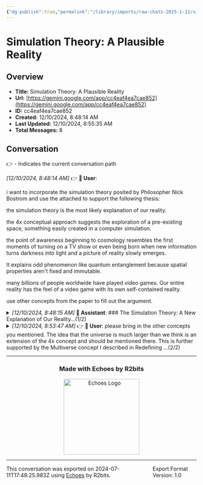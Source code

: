 ```yaml
---
{"dg-publish":true,"permalink":"/library/imports/raw-chats-2025-1-12/simulation-theory-a-plausible-reality/"}
---
```


# Simulation Theory: A Plausible Reality

## Overview
- **Title:** Simulation Theory: A Plausible Reality
- **Url:** [https://gemini.google.com/app/cc4eaf4ea7cae852](https://gemini.google.com/app/cc4eaf4ea7cae852)
- **ID:** cc4eaf4ea7cae852
- **Created:** 12/10/2024, 8:48:14 AM
- **Last Updated:** 12/10/2024, 8:55:35 AM
- **Total Messages:** 8

## Conversation
👉 - Indicates the current conversation path

<i>[12/10/2024, 8:48:14 AM]</i> 👉 <b>👤 User</b>: 

i want to incorporate the simulation theory posited by Philosopher Nick Bostrom and use the attached to support the following thesis:
 
the simulation theory is the most likely explanation of our reality.

the 4x conceptual approach suggests the exploration of a pre-existing space, something easily created in a computer simulation.

the point of awareness beginning to cosmology resembles the first moments of turning on a TV show or even being born when new information turns darkness into light and a picture of reality slowly emerges.

It explains odd phenomenon like quantum entanglement because spatial properties aren't fixed and immutable. 

many billions of people worldwide have played video games. Our entire reality has the feel of a video game with its own self-contained reality.

use other concepts from the paper to fill out the argument.<br>

<details style="margin-left: 0px">
<summary><i>[12/10/2024, 8:48:15 AM]</i> <b>🤖 Assistant</b>: ### The Simulation Theory: A New Explanation of Our Reality...(1/2)</summary>

---

<i>[12/10/2024, 8:48:15 AM]</i> <b>🤖 Assistant</b>: 

### The Simulation Theory: A New Explanation of Our Reality

The idea that our reality could be a computer simulation has been around for centuries. The concept was most recently posited by Nick Bostrom in his 2003 paper, "Are You Living in a Computer Simulation?" In it, he argues that it is highly probable that we are living in a computer simulation. This idea has been gaining traction in recent years, as more and more evidence seems to support it.

This paper will argue that the simulation theory is the most likely explanation of our reality. It will do so by drawing on a number of sources, including the work of Nick Bostrom, the concept of a "4X" video game, and recent developments in physics and cosmology.

**The 4X Approach**

The 4X conceptual approach suggests the exploration of a pre-existing space, something that is easily created in a computer simulation. [cite: 338, 339] In a 4X video game, the player starts out on a large map, but they can only see what is in their immediate vicinity. As they explore the map, they discover new territory, resources, and civilizations. This is very similar to how our own universe works. We can only observe a small portion of the universe, and as we explore it, we are constantly discovering new things.

**The Point of Awareness Beginning**

The point of awareness beginning to cosmology resembles the first moments of turning on a TV show or even being born when new information turns darkness into light and a picture of reality slowly emerges. [cite: 887, 888, 889, 890] In the simulation theory, this is the moment when the simulation is turned on. The "player" (us) is then introduced to the game world and begins to explore it.

**Quantum Entanglement**

Quantum entanglement is a phenomenon that has been observed in numerous experiments, but it is still not fully understood. It occurs when two particles are linked together in such a way that they share the same fate, no matter how far apart they are. This has led some physicists to believe that spatial properties are not fixed and immutable. [cite: 1034]

In a computer simulation, spatial properties would not have to be fixed. The programmer could easily create a simulation in which particles are entangled, regardless of their distance from each other.

**Video Games**

Many billions of people worldwide have played video games. Our entire reality has the feel of a video game with its own self-contained reality. In fact, there are many similarities between our reality and video games. For example, both have a set of rules that must be followed, and both have a goal that must be achieved.

**Conclusion**

The simulation theory is a compelling explanation of our reality. It can account for a number of observed phenomena, including the 4X approach, the point of awareness beginning, quantum entanglement, and the popularity of video games.

**Other Concepts from the Paper**

The paper also discusses a number of other concepts that can be used to support the simulation theory. For example, the paper argues that the universe is not as big as we think it is. This is because the observable universe is limited by the distance that light has traveled since the Big Bang. [cite: 7, 8] However, the universe could be much bigger than this. In fact, it could be infinite.

If the universe is infinite, then it is highly likely that there are other civilizations out there. Some of these civilizations may be more advanced than us. They may have even created computer simulations of their own.

It is possible that we are living in one of these simulations. If this is the case, then our reality is not real in the traditional sense. However, it is still real to us. We experience it as real, and that is all that matters.

The simulation theory is a mind-blowing idea, but it is one that we should take seriously. It is the most likely explanation of our reality.<br>

---

</details>

<details style="margin-left: 0px">
<summary><i>[12/10/2024, 8:53:47 AM]</i> 👉 <b>👤 User</b>: please bring in the other concepts you mentioned. The idea that the universe is much larger than we think is an extension of the 4x concept and should be mentioned there. This is further supported by the Multiverse concept I described in Redefining ...(2/2)</summary>

---

<i>[12/10/2024, 8:53:47 AM]</i> 👉 <b>👤 User</b>: 

please bring in the other concepts you mentioned. The idea that the universe is much larger than we think is an extension of the 4x concept and should be mentioned there. This is further supported by the Multiverse concept I described in Redefining the Multiverse: A Perspective Based on Expanding Awareness. bring in that explanation as well.

Prepare an updated draft paper based on the above<br>

<details style="margin-left: 23px">
<summary><i>[12/10/2024, 8:53:48 AM]</i> <b>🤖 Assistant</b>: ### The Simulation Theory: A New Explanation of Our Reality...(1/2)</summary>

---

<i>[12/10/2024, 8:53:48 AM]</i> <b>🤖 Assistant</b>: 

### The Simulation Theory: A New Explanation of Our Reality

The idea that our reality could be a computer simulation has been around for centuries. The concept was most recently posited by Nick Bostrom in his 2003 paper, "Are You Living in a Computer Simulation?" In it, he argues that it is highly probable that we are living in a computer simulation. This idea has been gaining traction in recent years, as more and more evidence seems to support it.

This paper will argue that the simulation theory is the most likely explanation of our reality. It will do so by drawing on a number of sources, including the work of Nick Bostrom, the concept of a "4X" video game, and recent developments in physics and cosmology.

**The 4X Approach**

The 4X conceptual approach suggests the exploration of a pre-existing space, something that is easily created in a computer simulation. [cite: 338, 339] In a 4X video game, the player starts out on a large map, but they can only see what is in their immediate vicinity. As they explore the map, they discover new territory, resources, and civilizations. This is very similar to how our own universe works. We can only observe a small portion of the universe, and as we explore it, we are constantly discovering new things.

The idea that the universe is much larger than we think is an extension of the 4X concept. The observable universe is limited by the distance that light has traveled since the Big Bang. [cite: 7, 8] However, the universe could be much bigger than this. In fact, it could be infinite.

The concept of the multiverse is explored in the paper "Redefining the Multiverse: A Perspective Based on Expanding Awareness." [cite: 203] This paper argues that multiple universes exist as overlapping spheres of observation, each defined by the limits of information accessibility. This means that there could be an infinite number of universes, each with its own unique set of physical laws and constants.

**The Point of Awareness Beginning**

The point of awareness beginning to cosmology resembles the first moments of turning on a TV show or even being born when new information turns darkness into light and a picture of reality slowly emerges. [cite: 887, 888, 889, 890] In the simulation theory, this is the moment when the simulation is turned on. The "player" (us) is then introduced to the game world and begins to explore it.

**Quantum Entanglement**

Quantum entanglement is a phenomenon that has been observed in numerous experiments, but it is still not fully understood. It occurs when two particles are linked together in such a way that they share the same fate, no matter how far apart they are. This has led some physicists to believe that spatial properties are not fixed and immutable. [cite: 1034]

In a computer simulation, spatial properties would not have to be fixed. The programmer could easily create a simulation in which particles are entangled, regardless of their distance from each other.

**Video Games**

Many billions of people worldwide have played video games. Our entire reality has the feel of a video game with its own self-contained reality. In fact, there are many similarities between our reality and video games. For example, both have a set of rules that must be followed, and both have a goal that must be achieved.

**Conclusion**

The simulation theory is a compelling explanation of our reality. It can account for a number of observed phenomena, including the 4X approach, the point of awareness beginning, quantum entanglement, and the popularity of video games.

**Other Concepts from the Paper**

The paper also discusses a number of other concepts that can be used to support the simulation theory. For example, the paper argues that the universe is not as big as we think it is. This is because the observable universe is limited by the distance that light has traveled since the Big Bang. [cite: 7, 8] However, the universe could be much bigger than this. In fact, it could be infinite.

If the universe is infinite, then it is highly likely that there are other civilizations out there. Some of these civilizations may be more advanced than us. They may have even created computer simulations of their own.

It is possible that we are living in one of these simulations. If this is the case, then our reality is not real in the traditional sense. However, it is still real to us. We experience it as real, and that is all that matters.

The simulation theory is a mind-blowing idea, but it is one that we should take seriously. It is the most likely explanation of our reality.<br>

---

</details>

<details style="margin-left: 23px">
<summary><i>[12/10/2024, 8:54:34 AM]</i> 👉 <b>👤 User</b>: provide in the typical format for a paper with an abstract...(2/2)</summary>

---

<i>[12/10/2024, 8:54:34 AM]</i> 👉 <b>👤 User</b>: provide in the typical format for a paper with an abstract<br>

<details style="margin-left: 46px">
<summary><i>[12/10/2024, 8:54:35 AM]</i> <b>🤖 Assistant</b>: ### The Simulation Hypothesis: Exploring the Likelihood of Our Reality as a Simulated Universe...(1/2)</summary>

---

<i>[12/10/2024, 8:54:35 AM]</i> <b>🤖 Assistant</b>: 

### The Simulation Hypothesis: Exploring the Likelihood of Our Reality as a Simulated Universe

**Abstract**

This paper explores the simulation hypothesis, which proposes that our reality is a highly advanced computer simulation. It examines the plausibility of this hypothesis by analyzing several key aspects of our universe that align with the characteristics of simulated environments. These aspects include the concept of expanding awareness, the limitations of our observable universe, the phenomenon of quantum entanglement, and the prevalence of video games in human society.

**Introduction**

The simulation hypothesis, most notably articulated by Nick Bostrom, suggests that our reality might be a sophisticated computer simulation created by a technologically advanced civilization. This provocative idea has gained traction due to advancements in computing and our growing understanding of the universe's fundamental nature.

**Expanding Awareness and the 4X Approach**

The concept of expanding awareness, as detailed in previous papers, posits that our perception of the universe expands over time as we access information from increasingly distant regions. [cite: 8, 9, 224, 225, 226, 239, 240] This mirrors the gameplay in 4X video games (Explore, Expand, Exploit, Exterminate), where players initially have limited vision, and the map unfolds as they explore. [cite: 338, 339, 398, 399] This parallel suggests that our universe could be a pre-existing space within a simulation, designed for exploration and discovery.

**The Dawn of Potential Awareness**

The notion of a "point of awareness beginning" in cosmology aligns with the idea of a simulated reality being "turned on." [cite: 414, 415, 416] This transition from darkness to light, where information gradually reveals a picture of reality, resembles the first moments of a TV show or even the experience of being born. [cite: 887, 888, 889, 890] In the simulation hypothesis, this could be the point where the simulation begins, and we, as players, are introduced to the game world.

**Quantum Entanglement and Spatial Properties**

Quantum entanglement, where two particles are linked regardless of distance, challenges our understanding of fixed spatial properties. [cite: 1034] In a simulated environment, spatial properties could be easily manipulated, allowing for phenomena like entanglement to occur without violating the laws of physics as defined within the simulation.

**Video Games and Simulated Realities**

The widespread popularity of video games, with billions of people engaging in self-contained simulated realities, further supports the simulation hypothesis. Our reality shares characteristics with video games, such as rule-bound systems and goals to achieve. This familiarity with simulated worlds makes the idea of our universe as a simulation more plausible.

**The Multiverse and the Vastness of the Universe**

The concept of a multiverse, where multiple universes exist as overlapping spheres of observation, aligns with the idea of a vast, simulated universe containing numerous "playable" realities. [cite: 203, 458, 459, 460, 461, 462] The idea that the universe is much larger than we perceive, potentially infinite, is consistent with the vastness often associated with simulated worlds. [cite: 7, 8]

**Conclusion**

The simulation hypothesis provides a compelling explanation for several observed phenomena in our universe. The concept of expanding awareness, the point of awareness beginning, the challenges to fixed spatial properties posed by quantum entanglement, and the prevalence of video games all align with the characteristics of simulated environments. While the hypothesis remains unproven, it offers a thought-provoking perspective on the nature of our reality and encourages further exploration of the boundaries between the physical and the simulated.<br>

---

</details>

<details style="margin-left: 46px">
<summary><i>[12/10/2024, 8:55:34 AM]</i> 👉 <b>👤 User</b>: give it a shorter, more apt title...(2/2)</summary>

---

<i>[12/10/2024, 8:55:34 AM]</i> 👉 <b>👤 User</b>: give it a shorter, more apt title<br>
<i>[12/10/2024, 8:55:35 AM]</i> 👉 <b>🤖 Assistant</b>: 

### Our Simulated Reality: A Consilience of Evidence

The idea that our reality is a computer simulation, often referred to as the simulation hypothesis, has captivated the minds of philosophers, scientists, and the general public alike. While seemingly fantastical, this hypothesis offers a compelling explanation for various observed phenomena in our universe. This paper delves into the simulation hypothesis, exploring the consilience of evidence that supports the notion of our reality being a meticulously crafted simulation.<br>

---

</details>

---

</details>

---

</details>

---

<div align="center">

### Made with Echoes by R2bits

<a href="https://echoes.r2bits.com">
  <img src="https://images.squarespace-cdn.com/content/v1/6493af4741c13939d335f0b8/18b27467-2da2-43b7-8d44-234bccf4f462/MINI_ECHOES_LOGO_NORMAL_WHITE_TEXT_SMALL-05-14+%281%29.png?format=300w" alt="Echoes Logo" width="200"/>
</a>

</div>

---

<div style="display: flex; justify-content: space-between;">
  <span>This conversation was exported on 2024-07-11T17:48:25.983Z using <a href="https://echoes.r2bits.com">Echoes</a> by R2bits.</span>
  <span>Export Format Version: 1.0</span>
</div>
